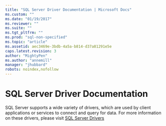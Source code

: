 ```yaml
---
title: "SQL Server Driver Documentation | Microsoft Docs"
ms.custom: ""
ms.date: "01/19/2017"
ms.reviewer: ""
ms.suite: ""
ms.tgt_pltfrm: ""
ms.prod: "sql-non-specified"
ms.topic: "article"
ms.assetid: aec3469e-3bdb-4a5a-b814-d37a81291e5e
caps.latest.revision: 3
author: "MightyPen"
ms.author: "annemill"
manager: "jhubbard"
robots: noindex,nofollow
---
```

# SQL Server Driver Documentation
SQL Server supports a wide variety of drivers, which are used by client applications or services to connect and query for data. For more information on these drivers, please visit [SQL Server Drivers](../connect/sql-server-drivers.md)